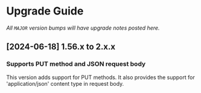 # Upgrade Guide

_All `MAJOR` version bumps will have upgrade notes posted here._

[2024-06-18] 1.56.x to 2.x.x
-----------------------------
### Supports PUT method and JSON request body
This version adds support for PUT methods. It also provides the support for 'application/json' content type in request body.
